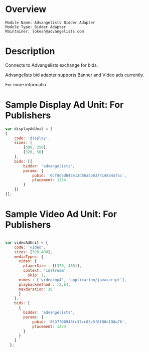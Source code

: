 # Overview

```
Module Name: Advangelists Bidder Adapter
Module Type: Bidder Adapter
Maintainer: lokesh@advangelists.com
```

# Description

Connects to Advangelists exchange for bids.

Advangelists bid adapter supports Banner and Video ads currently.

For more informatio

# Sample Display Ad Unit: For Publishers
```javascript
var displayAdUnit = [
{
    code: 'display',
    sizes: [
        [300, 250],
        [320, 50]
    ],
    bids: [{
        bidder: 'advangelists',
        params: {
            pubid: '0cf8d6d643e13d86a5b6374148a4afac',
            placement: 1234
        }
    }]
}];
```

# Sample Video Ad Unit: For Publishers
```javascript

var videoAdUnit = {
	code: 'video',
	sizes: [320,480],
	mediaTypes: {
	  video: {
	  	playerSize : [[320, 480]], 
	  	context: 'instream',
		  skip: 1,
      mimes : ['video/mp4', 'application/javascript'],
      playbackmethod : [2,6],
      maxduration: 30
	  }
	},
    bids: [
      {
      	bidder: 'advangelists',
      	params: {
        	pubid: '8537f00948fc37cc03c5f0f88e198a76',
        	placement: 1234
      	}
      }
    ]
  };
```